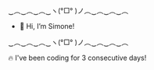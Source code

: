 ‿︵‿︵‿︵‿ヽ(°□° )ノ︵‿︵‿︵‿︵
- 👋 Hi, I’m Simone!
  
‿︵‿︵‿︵‿ヽ(°□° )ノ︵‿︵‿︵‿︵

🔥 I've been coding for 3 consecutive days!

